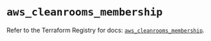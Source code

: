 # `aws_cleanrooms_membership`

Refer to the Terraform Registry for docs: [`aws_cleanrooms_membership`](https://registry.terraform.io/providers/hashicorp/aws/5.89.0/docs/resources/cleanrooms_membership).
